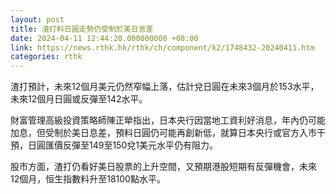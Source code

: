 ```yaml
---
layout: post
title: 渣打料日圓走勢仍受制於美日息差
date: 2024-04-11 12:44:20.000000000 +08:00
link: https://news.rthk.hk/rthk/ch/component/k2/1748432-20240411.htm
categories: rthk
---
```


渣打預計，未來12個月美元仍然窄幅上落，估計兌日圓在未來3個月於153水平，未來12個月日圓或反彈至142水平。

財富管理高級投資策略師陳正犖指出，日本央行因當地工資利好消息，年內仍可能加息，但受制於美日息差，預料日圓仍可能再創新低，就算日本央行或官方入市干預，日圓匯價反彈至149至150兌1美元水平仍有阻力。

股市方面，渣打仍看好美日股票的上升空間，又預期港股短期有反彈機會，未來12個月，恒生指數料升至18100點水平。
